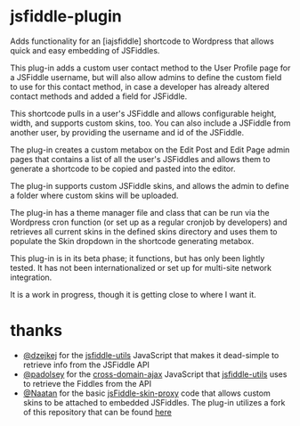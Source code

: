 jsfiddle-plugin
===============

Adds functionality for an [iajsfiddle] shortcode to Wordpress that allows quick and easy embedding of JSFiddles.

This plug-in adds a custom user contact method to the User Profile page for a JSFiddle username, but will also allow admins to define the custom field to use for this contact method, in case a developer has already altered contact methods and added a field for JSFiddle.

This shortcode pulls in a user's JSFiddle and allows configurable height, width, and supports custom skins, too. You can also include a JSFiddle from another user, by providing the username and id of the JSFiddle.

The plug-in creates a custom metabox on the Edit Post and Edit Page admin pages that contains a list of all the user's JSFiddles and allows them to generate a shortcode to be copied and pasted into the editor.

The plug-in supports custom JSFiddle skins, and allows the admin to define a folder where custom skins will be uploaded.

The plug-in has a theme manager file and class that can be run via the Wordpress cron function (or set up as a regular cronjob by developers) and retrieves all current skins in the defined skins directory and uses them to populate the Skin dropdown in the shortcode generating metabox.

This plug-in is in its beta phase; it functions, but has only been lightly tested. It has not been internationalized or set up for multi-site network integration.

It is a work in progress, though it is getting close to where I want it.


thanks
======

* [@dzejkej](https://github.com/dzejkej/) for the [jsfiddle-utils](https://github.com/dzejkej/jsfiddle-utils) JavaScript that makes it dead-simple to retrieve info from the JSFiddle API
* [@padolsey](https://github.com/padolsey) for the [cross-domain-ajax](https://github.com/padolsey/jQuery-Plugins/tree/master/cross-domain-ajax/) JavaScript that [jsfiddle-utils](https://github.com/dzejkej/jsfiddle-utils) uses to retrieve the Fiddles from the API
* [@Naatan](https://github.com/Naatan/) for the basic [jsFiddle-skin-proxy](https://github.com/Naatan/jsFiddle-skin-proxy) code that allows custom skins to be attached to embedded JSFiddles. The plug-in utilizes a fork of this repository that can be found [here](https://github.com/ericrallen/jsFiddle-skin-proxy)